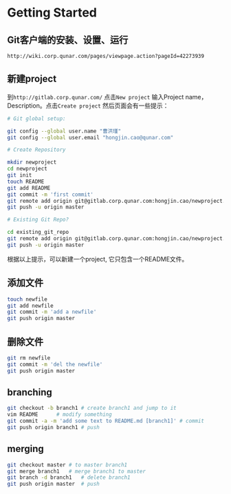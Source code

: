 # Getting Started

## Git客户端的安装、设置、运行 
`http://wiki.corp.qunar.com/pages/viewpage.action?pageId=42273939`

## 新建project
到`http://gitlab.corp.qunar.com/` 点击`New project`
输入Project name，Description。点击`Create project`
然后页面会有一些提示：

```sh
# Git global setup:

git config --global user.name "曹洪瑾"
git config --global user.email "hongjin.cao@qunar.com"

# Create Repository

mkdir newproject
cd newproject
git init
touch README
git add README
git commit -m 'first commit'
git remote add origin git@gitlab.corp.qunar.com:hongjin.cao/newproject.git
git push -u origin master

# Existing Git Repo?

cd existing_git_repo
git remote add origin git@gitlab.corp.qunar.com:hongjin.cao/newproject.git
git push -u origin master

```
根据以上提示，可以新建一个project, 它只包含一个README文件。

## 添加文件

```sh
touch newfile
git add newfile 
git commit -m 'add a newfile'
git push origin master

```

## 删除文件

```sh
git rm newfile 
git commit -m 'del the newfile'
git push origin master
```

## branching

```sh
git checkout -b branch1 # create branch1 and jump to it 
vim README		# modify something
git commit -a -m 'add some text to README.md [branch1]' # commit
git push origin branch1 # push
```

## merging

```sh
git checkout master	# to master branch1
git merge branch1	# merge branch1 to master
git branch -d branch1	# delete branch1
git push origin master	# push 
```
